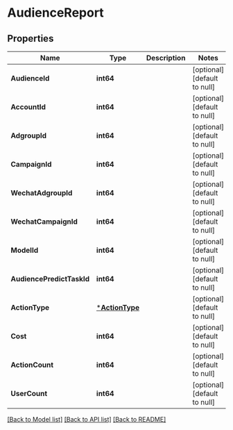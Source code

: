 # AudienceReport

## Properties
Name | Type | Description | Notes
------------ | ------------- | ------------- | -------------
**AudienceId** | **int64** |  | [optional] [default to null]
**AccountId** | **int64** |  | [optional] [default to null]
**AdgroupId** | **int64** |  | [optional] [default to null]
**CampaignId** | **int64** |  | [optional] [default to null]
**WechatAdgroupId** | **int64** |  | [optional] [default to null]
**WechatCampaignId** | **int64** |  | [optional] [default to null]
**ModelId** | **int64** |  | [optional] [default to null]
**AudiencePredictTaskId** | **int64** |  | [optional] [default to null]
**ActionType** | [***ActionType**](ActionType.md) |  | [optional] [default to null]
**Cost** | **int64** |  | [optional] [default to null]
**ActionCount** | **int64** |  | [optional] [default to null]
**UserCount** | **int64** |  | [optional] [default to null]

[[Back to Model list]](../README.md#documentation-for-models) [[Back to API list]](../README.md#documentation-for-api-endpoints) [[Back to README]](../README.md)


